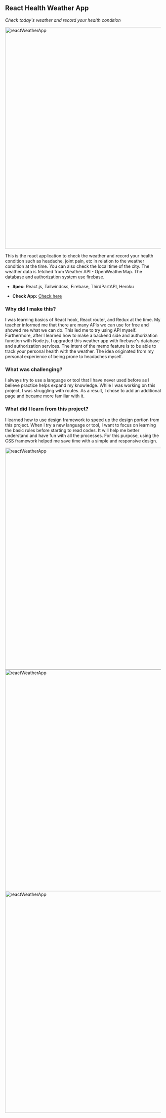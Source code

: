## React Health Weather App

*Check today's weather and record your health condition*   

 <img width="715" alt="reactWeatherApp" src="https://user-images.githubusercontent.com/58070973/165808977-5b534eb0-5ead-4fed-aff1-4f29512493f7.png">

This is the react application to check the weather and record your health condition such as headache, joint pain, etc in relation to the weather condition at the time. You can also check the local time of the city. The weather data is fetched from Weather API - OpenWeatherMap. The database and authorization system use firebase. 

  - **Spec:** React.js, Tailwindcss, Firebase, ThirdPartAPI, Heroku
  
  - **Check App:** [Check here](https://afternoon-ravine-59477.herokuapp.com/)
  

### Why did I make this?

I was learning basics of React hook, React router, and Redux at the time. My teacher informed me that there are many APIs we can use for free and showed me what we can do. This led me to try using API myself. Furthermore, after I learned how to make a backend side and authorization function with Node.js, I upgraded this weather app with firebase's database and authorization services. The intent of the memo feature is to be able to track your personal health with the weather. The idea originated from my personal experience of being prone to headaches myself.

### What was challenging?

I always try to use a language or tool that I have never used before as I believe practice helps expand my knowledge. While I was working on this project, I was struggling with routes. As a result, I chose to add an additional page and became more familiar with it.

### What did I learn from this project?

I learned how to use design framework to speed up the design portion from this project. When I try a new language or tool, I want to focus on learning the basic rules before starting to read codes. It will help me better understand and have fun with all the processes. For this purpose, using the CSS framework helped me save time with a simple and responsive design.


<img width="715" alt="reactWeatherApp" src="https://user-images.githubusercontent.com/58070973/165808985-c9e27481-8eff-488e-9124-5b2e73567869.png">
<img width="715" alt="reactWeatherApp" src="https://user-images.githubusercontent.com/58070973/165809132-192fe604-ab6b-41b4-92ee-25262430660d.png">
<img width="715" alt="reactWeatherApp" src="https://user-images.githubusercontent.com/58070973/165809139-45e89cc8-c048-40b4-9c76-0cfaeefd5e36.png">


